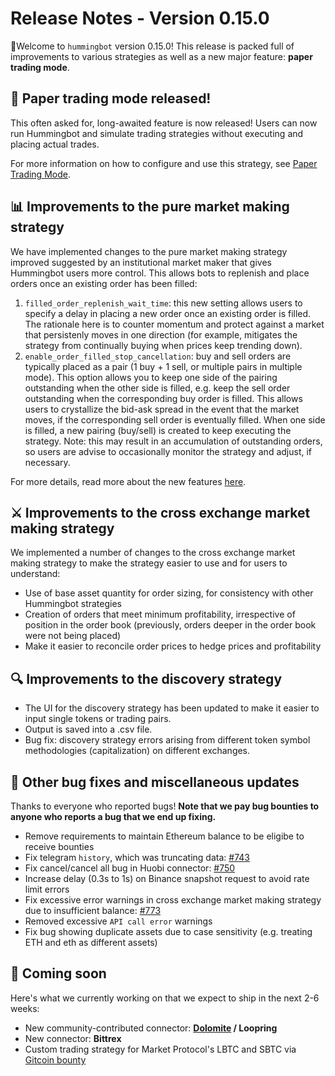 # Release Notes - Version 0.15.0

🚀Welcome to `hummingbot` version 0.15.0! This release is packed full of improvements to various strategies as well as a new major feature: **paper trading mode**.

## 📝 Paper trading mode released!

This often asked for, long-awaited feature is now released! Users can now run Hummingbot and simulate trading strategies without executing and placing actual trades.

For more information on how to configure and use this strategy, see [Paper Trading Mode](https://docs.hummingbot.io/operation/commands/paper-trade/).

## 📊 Improvements to the **pure market making** strategy

We have implemented changes to the pure market making strategy improved suggested by an institutional market maker that gives Hummingbot users more control. This allows bots to replenish and place orders once an existing order has been filled:

1. `filled_order_replenish_wait_time`: this new setting allows users to specify a delay in placing a new order once an existing order is filled. The rationale here is to counter momentum and protect against a market that persistenly moves in one direction (for example, mitigates the strategy from continually buying when prices keep trending down).
2. `enable_order_filled_stop_cancellation`: buy and sell orders are typically placed as a pair (1 buy + 1 sell, or multiple pairs in multiple mode). This option allows you to keep one side of the pairing outstanding when the other side is filled, e.g. keep the sell order outstanding when the corresponding buy order is filled. This allows users to crystallize the bid-ask spread in the event that the market moves, if the corresponding sell order is eventually filled. When one side is filled, a new pairing (buy/sell) is created to keep executing the strategy. Note: this may result in an accumulation of outstanding orders, so users are advise to occasionally monitor the strategy and adjust, if necessary.

For more details, read more about the new features [here](/strategies/pure-market-making/#order-adjustment-based-on-filled-events).

## ⚔️ Improvements to the **cross exchange market making** strategy

We implemented a number of changes to the cross exchange market making strategy to make the strategy easier to use and for users to understand:

- Use of base asset quantity for order sizing, for consistency with other Hummingbot strategies
- Creation of orders that meet minimum profitability, irrespective of position in the order book (previously, orders deeper in the order book were not being placed)
- Make it easier to reconcile order prices to hedge prices and profitability

## 🔍 Improvements to the **discovery** strategy

- The UI for the discovery strategy has been updated to make it easier to input single tokens or trading pairs.
- Output is saved into a .csv file.
- Bug fix: discovery strategy errors arising from different token symbol methodologies (capitalization) on different exchanges.

## 🐞 Other bug fixes and miscellaneous updates

Thanks to everyone who reported bugs! **Note that we pay bug bounties to anyone who reports a bug that we end up fixing.**

- Remove requirements to maintain Ethereum balance to be eligibe to receive bounties
- Fix telegram `history`, which was truncating data: [#743](https://github.com/CoinAlpha/hummingbot/issues/743)
- Fix cancel/cancel all bug in Huobi connector: [#750](https://github.com/CoinAlpha/hummingbot/issues/750)
- Increase delay (0.3s to 1s) on Binance snapshot request to avoid rate limit errors
- Fix excessive error warnings in cross exchange market making strategy due to insufficient balance: [#773](https://github.com/CoinAlpha/hummingbot/issues/773)
- Removed excessive `API call error` warnings
- Fix bug showing duplicate assets due to case sensitivity (e.g. treating ETH and eth as different assets)

## 🚀 Coming soon

Here's what we currently working on that we expect to ship in the next 2-6 weeks:

- New community-contributed connector: **[Dolomite](https://dolomite.io/) / Loopring**
- New connector: **Bittrex**
- Custom trading strategy for Market Protocol's LBTC and SBTC via [Gitcoin bounty](https://gitcoin.co/issue/MARKETProtocol/MARKETProtocol/230/3417)
